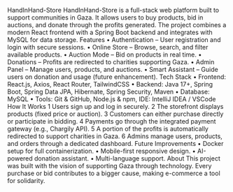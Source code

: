 HandInHand-Store
 HandInHand-Store is a full-stack web platform built to support communities in Gaza. It allows users
 to buy products, bid in auctions, and donate through the profits generated. The project combines a
 modern React frontend with a Spring Boot backend and integrates with MySQL for data storage.
 Features
 • Authentication – User registration and login with secure sessions.
 • Online Store – Browse, search, and filter available products.
 • Auction Mode – Bid on products in real time.
 • Donations – Profits are redirected to charities supporting Gaza.
 • Admin Panel – Manage users, products, and auctions.
 • Smart Assistant – Guide users on donation and usage (future enhancement).
 Tech Stack
 • Frontend: React.js, Axios, React Router, TailwindCSS
 • Backend: Java 17+, Spring Boot, Spring Data JPA, Hibernate, Spring Security, Maven
 • Database: MySQL
 • Tools: Git & GitHub, Node.js & npm, IDE: IntelliJ IDEA / VSCode
 How It Works
 1 Users sign up and log in securely.
 2 The storefront displays products (fixed price or auction).
 3 Customers can either purchase directly or participate in bidding.
 4 Payments go through the integrated payment gateway (e.g., Chargily API).
 5 A portion of the profits is automatically redirected to support charities in Gaza.
 6 Admins manage users, products, and orders through a dedicated dashboard.
 Future Improvements
 • Docker setup for full containerization.
 • Mobile-first responsive design.
 • AI-powered donation assistant.
 • Multi-language support.
 About
 This project was built with the vision of supporting Gaza through technology. Every purchase or bid
 contributes to a bigger cause, making e-commerce a tool for solidarity.
